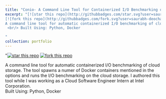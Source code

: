 ```yaml
---
title: "Conio- A Command Line Tool for Containerized I/O Benchmarking of Cloud Storage"
excerpt: "[![star this repo](http://githubbadges.com/star.svg?user=saurabh-deochake&repo=Topik)](https://github.com/saurabh-deochake/conio)
[![fork this repo](http://githubbadges.com/fork.svg?user=saurabh-deochake&repo=Topik)](https://github.com/saurabh-deochake/conio/fork) <br/><br/>
A command line tool for automatic containerized I/O benchmarking of cloud storage. The tool spawns a numer of Docker containers mentioned in the options and runs the I/O benchmarking on the cloud storage.
 <br/> Built Using: Python, Docker

"
collection: portfolio
---
```


"[![star this repo](http://githubbadges.com/star.svg?user=saurabh-deochake&repo=Topik)](https://github.com/saurabh-deochake/conio)
[![fork this repo](http://githubbadges.com/fork.svg?user=saurabh-deochake&repo=Topik)](https://github.com/saurabh-deochake/conio/fork) 

A command line tool for automatic containerized I/O benchmarking of cloud storage. The tool spawns a numer of Docker containers mentioned in the options and runs the I/O benchmarking on the cloud storage. I authored this tool while I was working as a Cloud Software Engineer Intern at Intel Corporation. <br/> Built Using: Python, Docker
